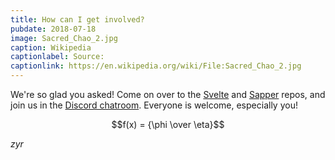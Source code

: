 ```yaml
---
title: How can I get involved?
pubdate: 2018-07-18
image: Sacred_Chao_2.jpg
caption: Wikipedia
captionlabel: Source:
captionlink: https://en.wikipedia.org/wiki/File:Sacred_Chao_2.jpg
---
```


We're so glad you asked! Come on over to the [Svelte](https://github.com/sveltejs/svelte) and [Sapper](https://github.com/sveltejs/sapper) repos, and join us in the [Discord chatroom](https://discord.gg/yy75DKs). Everyone is welcome, especially you!

$$f(x) = {\phi \over \eta}$$

$zyr$
